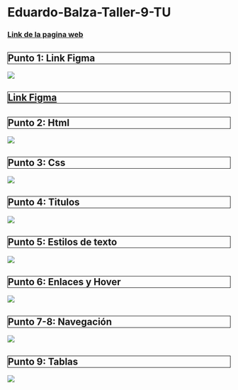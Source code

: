 # Eduardo-Balza-Taller-9-TU

<h3><a href="https://ed2610.github.io/Eduardo-Balza-Taller-9-TU/index.html" target="_blank">Link de la pagina web</a></h3>

<h2>Punto 1: Link Figma</h2>
<img src="https://github.com/Ed2610/Eduardo-Balza-Taller-9-TU/assets/109422886/4c923cb5-e590-46c4-b641-83ddb0f7c306">

<h2><a href="https://www.figma.com/file/dlXPhavuyNs48clbxqFycD/Ejercicio-Figma?type=design&node-id=0-1&mode=design&t=Nn0JzJypC4Ljjbjz-0" target="_blank">Link Figma</a></h2>


<h2>Punto 2: Html</h2>
<img src="https://github.com/Ed2610/Eduardo-Balza-Taller-9-TU/assets/109422886/e3d533d6-65ce-4ad9-9011-2a2b1c52c063">



<h2>Punto 3: Css</h2>
<img src="https://github.com/Ed2610/Eduardo-Balza-Taller-9-TU/assets/109422886/2314d084-9a5c-4d87-93d4-b5f6c9c0e4e4">



<h2>Punto 4: Titulos</h2>
<img src="https://github.com/Ed2610/Eduardo-Balza-Taller-9-TU/assets/109422886/71ab51f1-0823-4ad8-b4f3-f2981c79a4c3">



<h2>Punto 5: Estilos de texto</h2>
<img src="https://github.com/Ed2610/Eduardo-Balza-Taller-9-TU/assets/109422886/de05a6b2-2948-43d7-a83b-4305061088a7">



<h2>Punto 6: Enlaces y Hover</h2>
<img src="https://github.com/Ed2610/Eduardo-Balza-Taller-9-TU/assets/109422886/ebfbb00b-8de8-4d9c-8bd2-e38e01caa059">



<h2>Punto 7-8: Navegación</h2>
<img src="https://github.com/Ed2610/Eduardo-Balza-Taller-9-TU/assets/109422886/b8445d49-baff-41a8-909e-b75251bff924">



<h2>Punto 9: Tablas</h2>
<img src="https://github.com/Ed2610/Eduardo-Balza-Taller-9-TU/assets/109422886/acde8764-d962-4307-8b0d-0d11d3f528c5">

<br><br>

<style>
    h2{
        border: 1px solid;
    }
</style>
